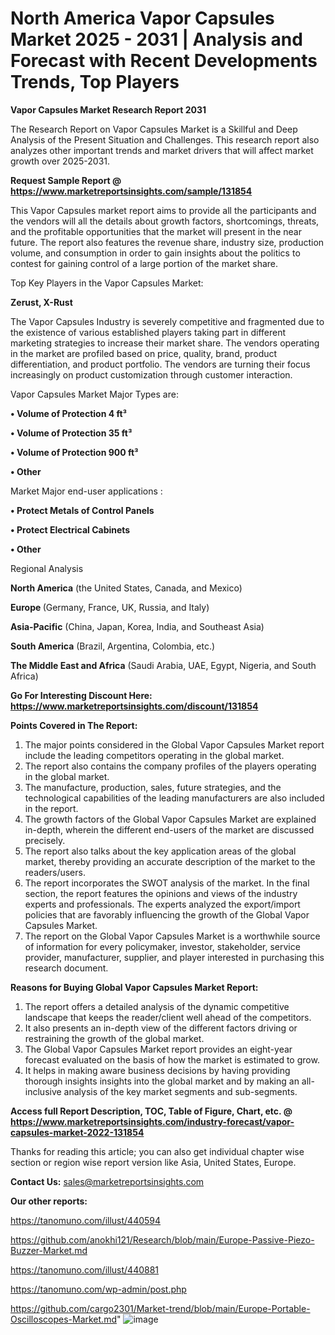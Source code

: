 # North America Vapor Capsules Market 2025 - 2031 | Analysis and Forecast with Recent Developments Trends, Top Players

<strong>Vapor Capsules Market Research Report 2031</strong>

The Research Report on Vapor Capsules Market is a Skillful and Deep Analysis of the Present Situation and Challenges. This research report also analyzes other important trends and market drivers that will affect market growth over 2025-2031.

<strong>Request Sample Report @ <a href=https://www.marketreportsinsights.com/sample/131854>https://www.marketreportsinsights.com/sample/131854</a></strong>

This Vapor Capsules market report aims to provide all the participants and the vendors will all the details about growth factors, shortcomings, threats, and the profitable opportunities that the market will present in the near future. The report also features the revenue share, industry size, production volume, and consumption in order to gain insights about the politics to contest for gaining control of a large portion of the market share.

Top Key Players in the Vapor Capsules Market:

<strong>Zerust, X-Rust</strong>

The Vapor Capsules Industry is severely competitive and fragmented due to the existence of various established players taking part in different marketing strategies to increase their market share. The vendors operating in the market are profiled based on price, quality, brand, product differentiation, and product portfolio. The vendors are turning their focus increasingly on product customization through customer interaction.

Vapor Capsules Market Major Types are:

<strong>• Volume of Protection 4 ft³

• Volume of Protection 35 ft³

• Volume of Protection 900 ft³

• Other</strong>

Market Major end-user applications :

<strong>• Protect Metals of Control Panels

• Protect Electrical Cabinets

• Other</strong>

Regional Analysis

</u><strong><b>North America</b></strong> (the United States, Canada, and Mexico)

<strong><b>Europe </b></strong>(Germany, France, UK, Russia, and Italy)

<strong><b>Asia-Pacific</b></strong> (China, Japan, Korea, India, and Southeast Asia)

<strong><b>South America</b></strong> (Brazil, Argentina, Colombia, etc.)

<strong><b>The Middle East and Africa</b></strong> (Saudi Arabia, UAE, Egypt, Nigeria, and South Africa)

<strong>Go For Interesting Discount Here: <a href=https://www.marketreportsinsights.com/discount/131854>https://www.marketreportsinsights.com/discount/131854</a></strong>

<strong>Points Covered in The Report:</strong>
<ol>
  <li>The major points considered in the Global Vapor Capsules Market report include the leading competitors operating in the global market.</li>
  <li>The report also contains the company profiles of the players operating in the global market.</li>
  <li>The manufacture, production, sales, future strategies, and the technological capabilities of the leading manufacturers are also included in the report.</li>
  <li>The growth factors of the Global Vapor Capsules Market are explained in-depth, wherein the different end-users of the market are discussed precisely.</li>
  <li>The report also talks about the key application areas of the global market, thereby providing an accurate description of the market to the readers/users.</li>
  <li>The report incorporates the SWOT analysis of the market. In the final section, the report features the opinions and views of the industry experts and professionals. The experts analyzed the export/import policies that are favorably influencing the growth of the Global Vapor Capsules Market.</li>
  <li>The report on the Global Vapor Capsules Market is a worthwhile source of information for every policymaker, investor, stakeholder, service provider, manufacturer, supplier, and player interested in purchasing this research document.</li>
</ol>
<strong>Reasons for Buying Global Vapor Capsules Market Report:</strong>

<ol>
  <li>The report offers a detailed analysis of the dynamic competitive landscape that keeps the reader/client well ahead of the competitors.</li>
  <li>It also presents an in-depth view of the different factors driving or restraining the growth of the global market.</li>
  <li>The Global Vapor Capsules Market report provides an eight-year forecast evaluated on the basis of how the market is estimated to grow.</li>
  <li>It helps in making aware business decisions by having providing thorough insights insights into the global market and by making an all-inclusive analysis of the key market segments and sub-segments.</li>
</ol>
<strong>Access full Report Description, TOC, Table of Figure, Chart, etc. @ <a href=https://www.marketreportsinsights.com/industry-forecast/vapor-capsules-market-2022-131854>https://www.marketreportsinsights.com/industry-forecast/vapor-capsules-market-2022-131854</a></strong>


Thanks for reading this article; you can also get individual chapter wise section or region wise report version like Asia, United States, Europe.

<strong>Contact Us:</strong>
sales@marketreportsinsights.com

<strong>Our other reports:</strong>

<a href=https://tanomuno.com/illust/440594>https://tanomuno.com/illust/440594</a>

<a href=https://github.com/anokhi121/Research/blob/main/Europe-Passive-Piezo-Buzzer-Market.md>https://github.com/anokhi121/Research/blob/main/Europe-Passive-Piezo-Buzzer-Market.md</a>

<a href=https://tanomuno.com/illust/440881>https://tanomuno.com/illust/440881</a>

<a href=https://tanomuno.com/wp-admin/post.php>https://tanomuno.com/wp-admin/post.php</a>

<a href=https://github.com/cargo2301/Market-trend/blob/main/Europe-Portable-Oscilloscopes-Market.md>https://github.com/cargo2301/Market-trend/blob/main/Europe-Portable-Oscilloscopes-Market.md</a>"
![image](https://github.com/user-attachments/assets/dedec960-5b16-4238-bf62-818ef248397c)
